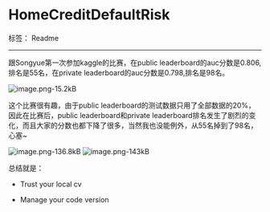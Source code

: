 # HomeCreditDefaultRisk

标签： Readme

---

跟Songyue第一次参加kaggle的比赛，在public leaderboard的auc分数是0.806,排名是55名，在private leaderboard的auc分数是0.798,排名是98名。

![image.png-15.2kB][1]

这个比赛很有趣，由于public leaderboard的测试数据只用了全部数据的20%，因此在比赛后，public leaderboard和private leaderboard排名发生了剧烈的变化，而且大家的分数也都下降了很多，当然我也没能例外，从55名掉到了98名，心塞~

![image.png-136.8kB][2]
![image.png-143kB][3]

总结就是：
* Trust your local cv
* Manage your code version

  [1]: http://static.zybuluo.com/wenshao/r1zr99ro819se6fo9sgz0gza/image.png
  [2]: http://static.zybuluo.com/wenshao/1vaxnlyjef7wycaoih7jiwri/image.png
  [3]: http://static.zybuluo.com/wenshao/ewpymr6q3ikz08eoy8bnldmn/image.png